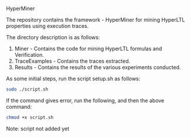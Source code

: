 HyperMiner

The repository contains the framework - HyperMiner for mining HyperLTL properties using execution traces. 

The directory description is as follows: 
  1. Miner - Contains the code for mining HyperLTL formulas and Verification.
  2. TraceExamples - Contains the traces extracted.
  3. Results - Contains the results of the various experiments conducted.

As some initial steps, run the script setup.sh as follows: 
  ```bash
  sudo ./script.sh
  ```
If the command gives error, run the following, and then the above command:
```bash
chmod +x script.sh
  ```
  
Note: script not added yet
